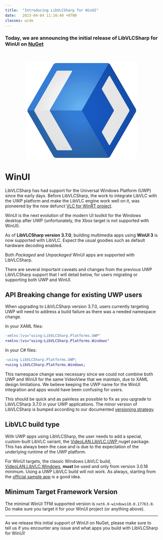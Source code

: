 ```yaml
---
title:  "Introducing LibVLCSharp for WinUI"
date:   2023-04-04 11:10:40 +0700
classes: wide
---
```


### Today, we are announcing the initial release of LibVLCSharp for WinUI on [NuGet](https://www.nuget.org/profiles/videolan)
<br/>
<p align="center">
    <img src="/assets/logo-winui.png"/>
</p>

# WinUI

LibVLCSharp has had support for the Universal Windows Platform (UWP) since the early days. Before LibVLCSharp, the work to integrate LibVLC with the UWP platform and make the LibVLC engine work well on it, was pioneered by the now defunct [VLC for WinRT project](https://code.videolan.org/videolan/vlc-winrt).

WinUI is the next evolution of the modern UI toolkit for the Windows desktop after UWP (unfortunately, the Xbox target is not supported with WinUI).

As of **LibVLCSharp version 3.7.0**, building multimedia apps using **WinUI 3** is now supported with LibVLC. Expect the usual goodies such as default hardware decoding enabled.

Both _Packaged_ and _Unpackaged_ WinUI apps are supported with LibVLCSharp.

There are several important caveats and changes from the previous UWP LibVLCSharp support that I will detail below, for users migrating or supporting both UWP and WinUI.

## API Breaking change for existing UWP users

When upgrading to LibVLCSharp version 3.7.0, users currently targeting UWP will need to address a build failure as there was a needed namespace change.

In your XAML files:

```diff
-xmlns:lvs="using:LibVLCSharp.Platforms.UWP"
+xmlns:lvs="using:LibVLCSharp.Platforms.Windows"
```

In your C# files:
```diff
-using LibVLCSharp.Platforms.UWP;
+using LibVLCSharp.Platforms.Windows;
```

This namespace change was necessary since we could not combine both UWP and WinUI for the same VideoView that we maintain, due to XAML design limitations. We believe keeping the UWP name for the WinUI integration and apps would have been confusing for users.

This should be quick and as painless as possible to fix as you upgrade to LibVLCSharp 3.7.0 in your UWP applications. The minor version of LibVLCSharp is bumped according to our documented [versioning strategy](https://code.videolan.org/videolan/LibVLCSharp/-/blob/master/docs/versioning.md).

## LibVLC build type

With UWP apps using LibVLCSharp, the user needs to add a special, custom-built LibVLC variant, the [VideoLAN.LibVLC.UWP
](https://www.nuget.org/packages/VideoLAN.LibVLC.UWP) nuget package. This has always been the case and is due to the expectation of the underlying runtime of the UWP platform.

For WinUI targets, the classic Windows LibVLC build, [VideoLAN.LibVLC.Windows](https://www.nuget.org/packages/VideoLAN.LibVLC.Windows), **must** be used and only from version 3.0.18 minimum. Using a UWP LibVLC build will not work. As always, starting from the [official sample app](https://code.videolan.org/videolan/LibVLCSharp/-/tree/3.x/samples/LibVLCSharp.WinUI.Sample) is a good idea.

## Minimum Target Framework Version

The minimal WinUI TFM supported version is `net6.0-windows10.0.17763.0`. Do make sure you target it for your WinUI project (or anything above).

---

As we release this initial support of WinUI on NuGet, please make sure to tell us if you encounter any issue and what apps you build with LibVLCSharp for WinUI!